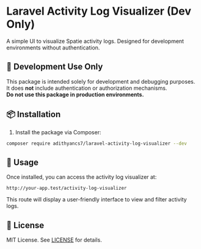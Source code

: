 # Laravel Activity Log Visualizer (Dev Only)

A simple UI to visualize Spatie activity logs. Designed for development environments without authentication.

## 🚧 Development Use Only

This package is intended solely for development and debugging purposes.  
It does **not** include authentication or authorization mechanisms.  
**Do not use this package in production environments.**

## 📦 Installation

1. Install the package via Composer:

```bash
composer require adithyancs7/laravel-activity-log-visualizer --dev
```

## 🔧 Usage

Once installed, you can access the activity log visualizer at:

```
http://your-app.test/activity-log-visualizer
```

This route will display a user-friendly interface to view and filter activity logs.

## 📄 License

MIT License. See [LICENSE](LICENSE) for details.
